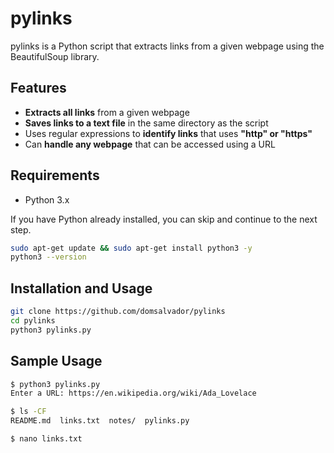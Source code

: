 # pylinks

pylinks is a Python script that extracts links from a given webpage using the BeautifulSoup library.

## Features

- **Extracts all links** from a given webpage
- **Saves links to a text file** in the same directory as the script
- Uses regular expressions to **identify links** that uses **"http" or "https"**
- Can **handle any webpage** that can be accessed using a URL

## Requirements

- Python 3.x

If you have Python already installed, you can skip and continue to the next step.

```bash
sudo apt-get update && sudo apt-get install python3 -y
python3 --version
```

## Installation and Usage

```bash
git clone https://github.com/domsalvador/pylinks
cd pylinks
python3 pylinks.py 
```

## Sample Usage

```bash
$ python3 pylinks.py
Enter a URL: https://en.wikipedia.org/wiki/Ada_Lovelace

$ ls -CF
README.md  links.txt  notes/  pylinks.py

$ nano links.txt
```

